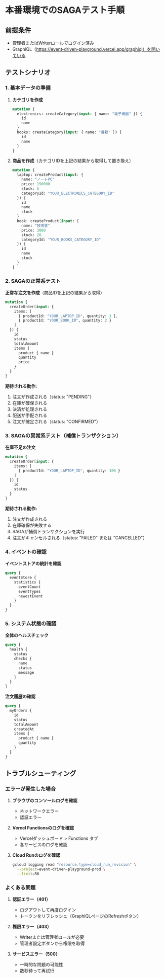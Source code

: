 # 本番環境でのSAGAテスト手順

## 前提条件
- 管理者またはWriterロールでログイン済み
- GraphiQL（https://event-driven-playground.vercel.app/graphiql）を開いている

## テストシナリオ

### 1. 基本データの準備

1. **カテゴリを作成**
   ```graphql
   mutation {
     electronics: createCategory(input: { name: "電子機器" }) {
       id
       name
     }
     books: createCategory(input: { name: "書籍" }) {
       id
       name
     }
   }
   ```

2. **商品を作成**（カテゴリIDを上記の結果から取得して置き換え）
   ```graphql
   mutation {
     laptop: createProduct(input: {
       name: "ノートPC"
       price: 150000
       stock: 5
       categoryId: "YOUR_ELECTRONICS_CATEGORY_ID"
     }) {
       id
       name
       stock
     }
     book: createProduct(input: {
       name: "技術書"
       price: 3000
       stock: 20
       categoryId: "YOUR_BOOKS_CATEGORY_ID"
     }) {
       id
       name
       stock
     }
   }
   ```

### 2. SAGAの正常系テスト

**正常な注文を作成**（商品IDを上記の結果から取得）
```graphql
mutation {
  createOrder(input: {
    items: [
      { productId: "YOUR_LAPTOP_ID", quantity: 1 },
      { productId: "YOUR_BOOK_ID", quantity: 2 }
    ]
  }) {
    id
    status
    totalAmount
    items {
      product { name }
      quantity
      price
    }
  }
}
```

**期待される動作:**
1. 注文が作成される（status: "PENDING"）
2. 在庫が確保される
3. 決済が処理される
4. 配送が手配される
5. 注文が確定される（status: "CONFIRMED"）

### 3. SAGAの異常系テスト（補償トランザクション）

**在庫不足の注文**
```graphql
mutation {
  createOrder(input: {
    items: [
      { productId: "YOUR_LAPTOP_ID", quantity: 100 }
    ]
  }) {
    id
    status
  }
}
```

**期待される動作:**
1. 注文が作成される
2. 在庫確保が失敗する
3. SAGAが補償トランザクションを実行
4. 注文がキャンセルされる（status: "FAILED" または "CANCELLED"）

### 4. イベントの確認

**イベントストアの統計を確認**
```graphql
query {
  eventStore {
    statistics {
      eventCount
      eventTypes
      newestEvent
    }
  }
}
```

### 5. システム状態の確認

**全体のヘルスチェック**
```graphql
query {
  health {
    status
    checks {
      name
      status
      message
    }
  }
}
```

**注文履歴の確認**
```graphql
query {
  myOrders {
    id
    status
    totalAmount
    createdAt
    items {
      product { name }
      quantity
    }
  }
}
```

## トラブルシューティング

### エラーが発生した場合

1. **ブラウザのコンソールログを確認**
   - ネットワークエラー
   - 認証エラー

2. **Vercel Functionsのログを確認**
   - Vercelダッシュボード > Functions タブ
   - 各サービスのログを確認

3. **Cloud Runのログを確認**
   ```bash
   gcloud logging read "resource.type=cloud_run_revision" \
     --project=event-driven-playground-prod \
     --limit=50
   ```

### よくある問題

1. **認証エラー（401）**
   - ログアウトして再度ログイン
   - トークンをリフレッシュ（GraphiQLページのRefreshボタン）

2. **権限エラー（403）**
   - Writerまたは管理者ロールが必要
   - 管理者設定ボタンから権限を取得

3. **サービスエラー（500）**
   - 一時的な問題の可能性
   - 数秒待って再試行